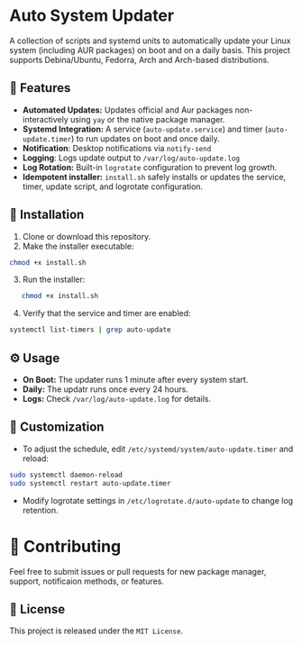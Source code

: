 # Auto System Updater

A collection of scripts and systemd units to automatically update your Linux system (including AUR packages) on boot and on a daily basis. This project supports Debina/Ubuntu, Fedorra, Arch and Arch-based distributions.

## 📜 Features

- **Automated Updates:** Updates official and Aur packages non-interactively using `yay` or the native package manager.
- **Systemd Integration:** A service (`auto-update.service`) and timer (`auto-update.timer`) to run updates on boot and once daily.
- **Notification**: Desktop notifications via `notify-send`
- **Logging**: Logs update output to `/var/log/auto-update.log`
- **Log Rotation:** Built-in `logrotate` configuration to prevent log growth.
- **Idempotent installer:** `install.sh` safely installs or updates the service, timer, update script, and logrotate configuration.

## 🚀 Installation

1. Clone or download this repository.
2. Make the installer executable:

```bash
chmod +x install.sh
```

3. Run the installer:

```bash
   chmod +x install.sh
```

4. Verify that the service and timer are enabled:

```bash
systemctl list-timers | grep auto-update
```

## ⚙️ Usage

- **On Boot:** The updater runs 1 minute after every system start.
- **Daily:** The updatr runs once every 24 hours.
- **Logs:** Check `/var/log/auto-update.log` for details.

## 🔧 Customization

- To adjust the schedule, edit `/etc/systemd/system/auto-update.timer` and reload:

```bash
sudo systemctl daemon-reload
sudo systemctl restart auto-update.timer
```

- Modify logrotate settings in `/etc/logrotate.d/auto-update` to change log retention.

# 🤝 Contributing

Feel free to submit issues or pull requests for new package manager, support, notificaion methods, or features.

## 📄 License

This project is released under the `MIT License`.
